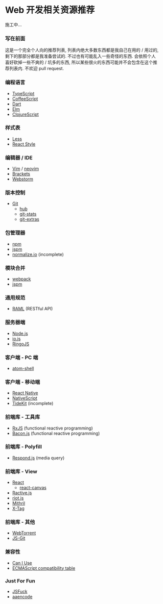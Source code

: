 # Web 开发相关资源推荐

施工中...

### 写在前面

这是一个完全个人向的推荐列表, 列表内绝大多数东西都是我自己在用的 / 用过的, 剩下的那部分都是我准备尝试的. 不过也有可能乱入一些奇怪的东西. 会依照个人喜好砍掉一些不爽的 / 坑多的东西, 所以某些很火的东西可能并不会包含在这个推荐列表内. 不欢迎 pull request.

### 编程语言

- [TypeScript](http://www.typescriptlang.org/)
- [CoffeeScript](http://coffeescript.org/)
- [Dart](https://www.dartlang.org/)
- [Elm](http://elm-lang.org/)
- [ClojureScript](https://github.com/clojure/clojurescript)

### 样式表

- [Less](http://lesscss.org/)
- [React Style](https://github.com/js-next/react-style)

### 编辑器 / IDE

- [Vim](http://www.vim.org/) / [neovim](http://neovim.org/)
- [Brackets](http://brackets.io/)
- [Webstorm](https://www.jetbrains.com/webstorm/)

### 版本控制

- [Git](http://git-scm.com/)
  - [hub](https://hub.github.com/)
  - [git-stats](https://github.com/IonicaBizau/git-stats)
  - [git-extras](https://github.com/tj/git-extras)

### 包管理器

- [npm](https://www.npmjs.com/)
- [jspm](http://jspm.io/)
- [normalize.io](https://normalize.github.io/) (incomplete)

### 模块合并

- [webpack](http://webpack.github.io/)
- [jspm](http://jspm.io/)

### 通用规范

- [RAML](http://raml.org/) (RESTful API)

### 服务器端

- [Node.js](https://nodejs.org/)
- [io.js](https://iojs.org/)
- [RingoJS](http://ringojs.org/)

### 客户端 - PC 端

- [atom-shell](https://github.com/atom/atom-shell)

### 客户端 - 移动端

- [React Native](http://facebook.github.io/react-native/)
- [NativeScript](https://www.nativescript.org/)
- [TideKit](https://www.tidekit.com/) (incomplete)

### 前端库 - 工具库

- [RxJS](https://github.com/Reactive-Extensions/RxJS) (functional reactive programming)
- [Bacon.js](http://baconjs.github.io/) (functional reactive programming)

### 前端库 - Polyfill

- [Respond.js](https://github.com/scottjehl/Respond) (media query)

### 前端库 - View

- [React](http://facebook.github.io/react/)
  - [react-canvas](https://github.com/Flipboard/react-canvas)
- [Ractive.js](http://www.ractivejs.org/)
- [riot.js](https://muut.com/riotjs/)
- [Mithril](http://lhorie.github.io/mithril/)
- [X-Tag](http://www.x-tags.org/)

### 前端库 - 其他

- [WebTorrent](https://github.com/feross/webtorrent)
- [JS-Git](https://github.com/creationix/js-git)

### 兼容性

- [Can I Use](http://caniuse.com/)
- [ECMAScript compatibility table](http://kangax.github.io/compat-table/)

### Just For Fun

- [JSFuck](http://www.jsfuck.com/)
- [aaencode](http://utf-8.jp/public/aaencode.html)
